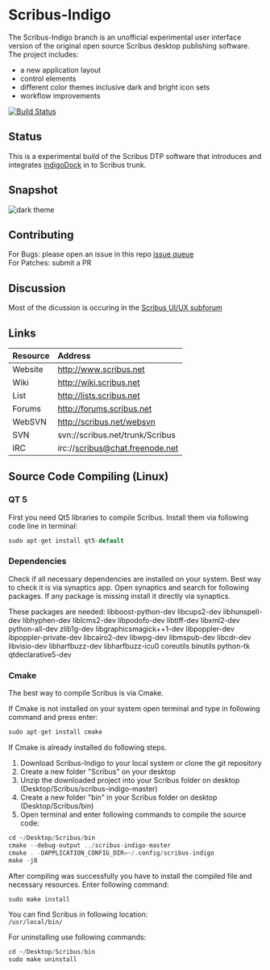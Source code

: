 Scribus-Indigo 
==============
The Scribus-Indigo branch is an unofficial experimental user interface version of the original open source Scribus desktop publishing software. The project includes:
* a new application layout
* control elements 
* different color themes inclusive dark and bright icon sets
* workflow improvements

[![Build Status](https://travis-ci.org/nitramr/scribus-indigo.svg?branch=master)](https://travis-ci.org/nitramr/scribus-indigo) 

## Status
This is a experimental build of the Scribus DTP software that introduces and integrates [indigoDock](https://github.com/nitramr/indigoDock) in to Scribus trunk. 

## Snapshot

![dark theme](https://cloud.githubusercontent.com/assets/15112256/20462261/55a690be-af18-11e6-931b-a3e5226bcf53.png)

## Contributing
For Bugs: please open an issue in this repo [issue queue](https://github.com/nitramr/scribus-indigo/issues)  
For Patches: submit a PR 

## Discussion 
Most of the dicussion is occuring in the [Scribus UI/UX subforum](http://forums.scribus.net/index.php/topic,1617.0.html)

## Links
|Resource | Address |  
|:---------|:---------|  
|Website |http://www.scribus.net |  
|Wiki | http://wiki.scribus.net |  
|List | http://lists.scribus.net |  
|Forums | http://forums.scribus.net | 
|WebSVN | http://scribus.net/websvn |
|SVN | svn://scribus.net/trunk/Scribus |  
|IRC | irc://scribus@chat.freenode.net |  


## Source Code Compiling (Linux)

### QT 5

First you need Qt5 libraries to compile Scribus. Install them via following code line in terminal:

```C++
sudo apt-get install qt5-default
```

### Dependencies

Check if all necessary dependencies are installed on your system.
Best way to check it is via synaptics app. Open synaptics and search for following packages. If any package is missing install it directly via synaptics.

These packages are needed:
libboost-python-dev
libcups2-dev
libhunspell-dev
libhyphen-dev
liblcms2-dev
libpodofo-dev
libtiff-dev
libxml2-dev
python-all-dev
zlib1g-dev
libgraphicsmagick++1-dev
libpoppler-dev
ibpoppler-private-dev
libcairo2-dev
libwpg-dev
libmspub-dev
libcdr-dev
libvisio-dev
libharfbuzz-dev
libharfbuzz-icu0
coreutils
binutils
python-tk
qtdeclarative5-dev


### Cmake
The best way to compile Scribus is via Cmake.  

If Cmake is not installed on your system open terminal and type in following command and press enter:  

```C++
sudo apt-get install cmake
```

If Cmake is already installed do following steps.  
1. Download Scribus-Indigo to your local system or clone the git repository  
2. Create a new folder "Scribus" on your desktop  
3. Unzip the downloaded project into your Scribus folder on desktop (Desktop/Scribus/scribus-indigo-master)  
4. Create a new folder "bin" in your Scribus folder on desktop (Desktop/Scribus/bin)  
5. Open terminal and enter following commands to compile the source code:  


```C++
cd ~/Desktop/Scribus/bin
cmake --debug-output ../scribus-indigo-master
cmake . -DAPPLICATION_CONFIG_DIR=~/.config/scribus-indigo
make -j8
```

After compiling was successfully you have to install the compiled file and necessary resources. Enter following command:  


```C++
sudo make install
```

You can find Scribus in following location:  
```/usr/local/bin/```  


For uninstalling use following commands:  
```C++
cd ~/Desktop/Scribus/bin
sudo make uninstall
```


